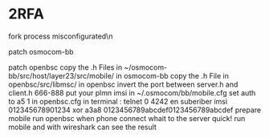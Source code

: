 # 2RFA
fork process misconfigurated\n
<p>patch osmocom-bb</p>
patch openbsc
copy the .h Files in ~/osmocom-bb/src/host/layer23/src/mobile/ in osmocom-bb
copy the .h File in openbsc/src/libmsc/ in openbsc
invert the port between server.h and client.h 666-888
put your plmn imsi in ~/.osmocom/bb/mobile.cfg
set auth to a5 1 in openbsc.cfg
in terminal : 
    telnet 0 4242 
    en
    suberiber imsi 012345678901234 xor a3a8 0123456789abcdef0123456789abcdef
prepare mobile
run openbsc 
when phone connect whait to the server 
quick! run mobile 
and with wireshark can see the result

